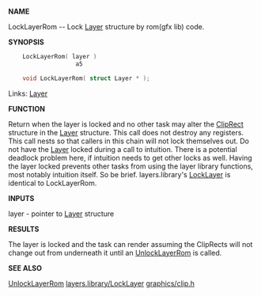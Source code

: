 
**NAME**

LockLayerRom -- Lock [Layer](_00A1.md) structure by rom(gfx lib) code.

**SYNOPSIS**

```c
    LockLayerRom( layer )
                   a5

    void LockLayerRom( struct Layer * );

```
Links: [Layer](_00A1.md) 

**FUNCTION**

Return when the layer is locked and no other task may
alter the [ClipRect](_00A1.md) structure in the [Layer](_00A1.md) structure.
This call does not destroy any registers.
This call nests so that callers in this chain will not lock
themselves out.
Do not have the [Layer](_00A1.md) locked during a call to intuition.
There is a potential deadlock problem here, if intuition
needs to get other locks as well.
Having the layer locked prevents other tasks from using the
layer library functions, most notably intuition itself. So
be brief.
layers.library's [LockLayer](_039B.md) is identical to LockLayerRom.

**INPUTS**

layer - pointer to [Layer](_00A1.md) structure

**RESULTS**

The layer is locked and the task can render assuming the
ClipRects will not change out from underneath it until
an [UnlockLayerRom](UnlockLayerRom.md) is called.

**SEE ALSO**

[UnlockLayerRom](UnlockLayerRom.md) [layers.library/LockLayer](../layers/LockLayer.md) [graphics/clip.h](_00A1.md)
